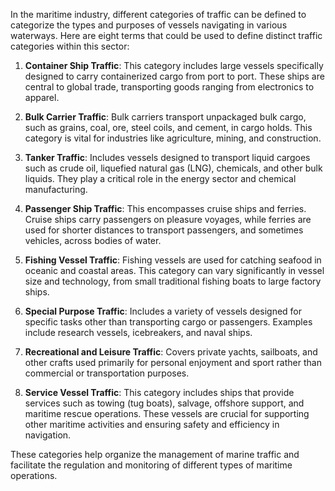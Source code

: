 In the maritime industry, different categories of traffic can be defined to categorize the types and purposes of vessels navigating in various waterways. Here are eight terms that could be used to define distinct traffic categories within this sector:

1. **Container Ship Traffic**: This category includes large vessels specifically designed to carry containerized cargo from port to port. These ships are central to global trade, transporting goods ranging from electronics to apparel.

2. **Bulk Carrier Traffic**: Bulk carriers transport unpackaged bulk cargo, such as grains, coal, ore, steel coils, and cement, in cargo holds. This category is vital for industries like agriculture, mining, and construction.

3. **Tanker Traffic**: Includes vessels designed to transport liquid cargoes such as crude oil, liquefied natural gas (LNG), chemicals, and other bulk liquids. They play a critical role in the energy sector and chemical manufacturing.

4. **Passenger Ship Traffic**: This encompasses cruise ships and ferries. Cruise ships carry passengers on pleasure voyages, while ferries are used for shorter distances to transport passengers, and sometimes vehicles, across bodies of water.

5. **Fishing Vessel Traffic**: Fishing vessels are used for catching seafood in oceanic and coastal areas. This category can vary significantly in vessel size and technology, from small traditional fishing boats to large factory ships.

6. **Special Purpose Traffic**: Includes a variety of vessels designed for specific tasks other than transporting cargo or passengers. Examples include research vessels, icebreakers, and naval ships.

7. **Recreational and Leisure Traffic**: Covers private yachts, sailboats, and other crafts used primarily for personal enjoyment and sport rather than commercial or transportation purposes.

8. **Service Vessel Traffic**: This category includes ships that provide services such as towing (tug boats), salvage, offshore support, and maritime rescue operations. These vessels are crucial for supporting other maritime activities and ensuring safety and efficiency in navigation.

These categories help organize the management of marine traffic and facilitate the regulation and monitoring of different types of maritime operations.